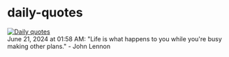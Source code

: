 # daily-quotes
[![Daily quotes](https://github.com/ceepu8/daily-quotes/actions/workflows/daily-quote.yml/badge.svg)](https://github.com/ceepu8/daily-quotes/actions/workflows/daily-quote.yml)<br/>
June 21, 2024 at 01:58 AM: "Life is what happens to you while you're busy making other plans." - John Lennon
